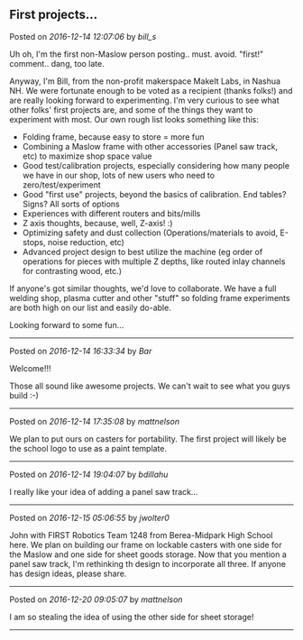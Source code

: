 ## First projects...
Posted on *2016-12-14 12:07:06* by *bill_s*

Uh oh, I'm the first non-Maslow person posting.. must. avoid. "first!" comment.. dang, too late.

Anyway, I'm Bill, from the non-profit makerspace MakeIt Labs, in Nashua NH. We were fortunate enough to be voted as a recipient (thanks folks!) and are really looking forward to experimenting. I'm very curious to see what other folks' first projects are, and some of the things they want to experiment with most. Our own rough list looks something like this:

- Folding frame, because easy to store = more fun
- Combining a Maslow frame with other accessories (Panel saw track, etc) to maximize shop space value
- Good test/calibration projects, especially considering how many people we have in our shop, lots of new users who need to zero/test/experiment
- Good "first use" projects, beyond the basics of calibration. End tables? Signs? All sorts of options
- Experiences with different routers and bits/mills
- Z axis thoughts, because, well, Z-axis! :)
- Optimizing safety and dust collection (Operations/materials to avoid, E-stops, noise reduction, etc)
- Advanced project design to  best utilize the machine (eg order of operations for pieces with multiple Z depths, like routed inlay channels for contrasting wood, etc.)

If anyone's got similar thoughts, we'd love to collaborate. We have a full welding shop, plasma cutter and other "stuff" so folding frame experiments are both high on our list and easily do-able.

Looking forward to some fun...

---

Posted on *2016-12-14 16:33:34* by *Bar*

Welcome!!!

Those all sound like awesome projects. We can't wait to see what you guys build :-)

---

Posted on *2016-12-14 17:35:08* by *mattnelson*

We plan to put ours on casters for portability.  The first project will likely be the school logo to use as a paint template.

---

Posted on *2016-12-14 19:04:07* by *bdillahu*

I really like your idea of adding a panel saw track...

---

Posted on *2016-12-15 05:06:55* by *jwolter0*

John with FIRST Robotics Team 1248 from Berea-Midpark High School here.  We plan on building our frame on lockable casters with one side for the Maslow and one side for sheet goods storage.  Now that you mention a panel saw track, I'm rethinking th design to incorporate all three.  If anyone has design ideas, please share.

---

Posted on *2016-12-20 09:05:07* by *mattnelson*

I am so stealing the idea of using the other side for sheet storage!

---

